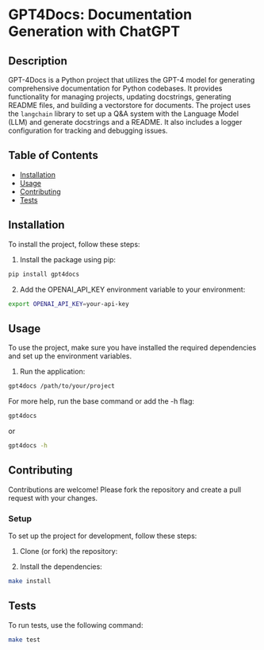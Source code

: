 # GPT4Docs: Documentation Generation with ChatGPT

## Description

GPT-4Docs is a Python project that utilizes the GPT-4 model for generating comprehensive documentation for Python codebases. It provides functionality for managing projects, updating docstrings, generating README files, and building a vectorstore for documents. The project uses the `langchain` library to set up a Q&A system with the Language Model (LLM) and generate docstrings and a README. It also includes a logger configuration for tracking and debugging issues.

## Table of Contents

- [Installation](#installation)
- [Usage](#usage)
- [Contributing](#contributing)
- [Tests](#tests)

## Installation

To install the project, follow these steps:

1. Install the package using pip:

```bash
pip install gpt4docs
```

2. Add the OPENAI_API_KEY environment variable to your environment:

```bash
export OPENAI_API_KEY=your-api-key
```

## Usage

To use the project, make sure you have installed the required dependencies and set up the environment variables.

1. Run the application:

```bash
gpt4docs /path/to/your/project
```

For more help, run the base command or add the -h flag:

```bash
gpt4docs
```

or

```bash
gpt4docs -h
```

## Contributing

Contributions are welcome! Please fork the repository and create a pull request with your changes.

### Setup

To set up the project for development, follow these steps:

1. Clone (or fork) the repository:

2. Install the dependencies:

```bash
make install
```

## Tests

To run tests, use the following command:

```bash
make test
```
